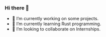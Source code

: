 ### Hi there 👋

- 🔭 I’m currently working on some projects.
- 🌱 I’m currently learning Rust programming.
- 👯 I’m looking to collaborate on Internships.

<!--
**mihirchakmait/mihirchakmait** is a ✨ _special_ ✨ repository because its `README.md` (this file) appears on your GitHub profile.

Here are some ideas to get you started:

- 🔭 I’m currently working on ...
- 🌱 I’m currently learning ...
- 👯 I’m looking to collaborate on ...
- 🤔 I’m looking for help with ...
- 💬 Ask me about ...
- 📫 How to reach me: ...
- 😄 Pronouns: ...
- ⚡ Fun fact: ...
-->
